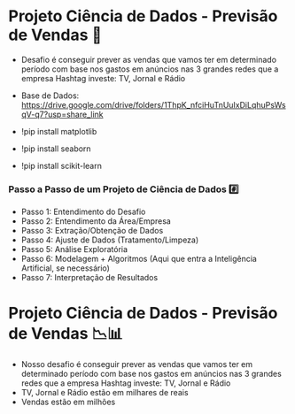 # Projeto Ciência de Dados - Previsão de Vendas 🤖

- Desafio é conseguir prever as vendas que vamos ter em determinado período com base nos gastos em anúncios nas 3 grandes redes que a empresa Hashtag investe: TV, Jornal e Rádio

- Base de Dados: https://drive.google.com/drive/folders/1ThpK_nfciHuTnUuIxDiLqhuPsWsqV-q7?usp=share_link
- !pip install matplotlib
- !pip install seaborn
- !pip install scikit-learn

### Passo a Passo de um Projeto de Ciência de Dados #️⃣

- Passo 1: Entendimento do Desafio
- Passo 2: Entendimento da Área/Empresa
- Passo 3: Extração/Obtenção de Dados
- Passo 4: Ajuste de Dados (Tratamento/Limpeza)
- Passo 5: Análise Exploratória
- Passo 6: Modelagem + Algoritmos (Aqui que entra a Inteligência Artificial, se necessário)
- Passo 7: Interpretação de Resultados

# Projeto Ciência de Dados - Previsão de Vendas 📉📊

- Nosso desafio é conseguir prever as vendas que vamos ter em determinado período com base nos gastos em anúncios nas 3 grandes redes que a empresa Hashtag investe: TV, Jornal e Rádio
- TV, Jornal e Rádio estão em milhares de reais
- Vendas estão em milhões
